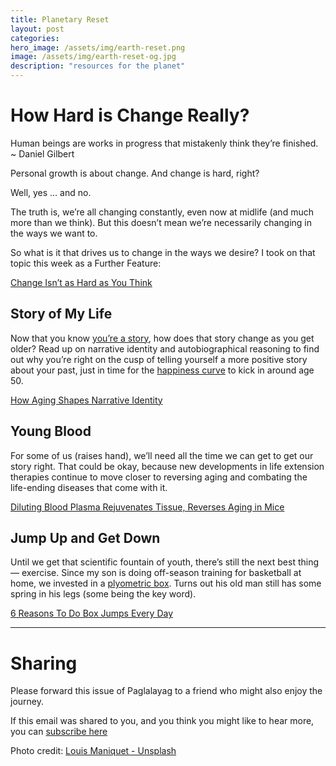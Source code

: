 ```yaml
---
title: Planetary Reset
layout: post
categories:
hero_image: /assets/img/earth-reset.png
image: /assets/img/earth-reset-og.jpg
description: "resources for the planet"
---
```


# How Hard is Change Really?

Human beings are works in progress that mistakenly think they’re finished. ~ Daniel Gilbert

Personal growth is about change. And change is hard, right?

Well, yes … and no.

The truth is, we’re all changing constantly, even now at midlife (and much more than we think). But this doesn’t mean we’re necessarily changing in the ways we want to.

So what is it that drives us to change in the ways we desire? I took on that topic this week as a Further Feature:

[Change Isn’t as Hard as You Think](https://further.net/change-isnt-hard)

## Story of My Life

Now that you know [you’re a story](https://further.net/your-story/), how does that story change as you get older? Read up on narrative identity and autobiographical reasoning to find out why you’re right on the cusp of telling yourself a more positive story about your past, just in time for the [happiness curve](https://amzn.to/3fYCsqP) to kick in around age 50.

[How Aging Shapes Narrative Identity](http://nautil.us/blog/how-aging-shapes-narrative-identity)

## Young Blood

For some of us (raises hand), we’ll need all the time we can get to get our story right. That could be okay, because new developments in life extension therapies continue to move closer to reversing aging and combating the life-ending diseases that come with it.

[Diluting Blood Plasma Rejuvenates Tissue, Reverses Aging in Mice](https://news.berkeley.edu/2020/06/15/diluting-blood-plasma-rejuvenates-tissue-reverses-aging-in-mice/)

## Jump Up and Get Down

Until we get that scientific fountain of youth, there’s still the next best thing — exercise. Since my son is doing off-season training for basketball at home, we invested in a [plyometric box](https://amzn.to/3fW54Rn). Turns out his old man still has some spring in his legs (some being the key word).

[6 Reasons To Do Box Jumps Every Day](https://www.mindbodygreen.com/0-14829/6-reasons-to-do-box-jumps-every-day.html)

---

# Sharing

Please forward this issue of Paglalayag to a friend who might also enjoy the journey.

If this email was shared to you, and you think you might like to hear more, you can [subscribe here](https://ck.paglalayag.net/)

Photo credit: [Louis Maniquet - Unsplash](https://unsplash.com/photos/71QXQUSC_Do)